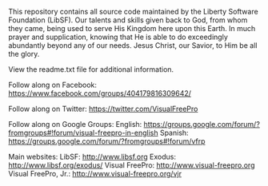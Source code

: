 This repository contains all source code maintained by the Liberty Software
Foundation (LibSF).  Our talents and skills given back to God, from whom they
came, being used to serve His Kingdom here upon this Earth.  In much prayer and
supplication, knowing that He is able to do exceedingly abundantly beyond any
of our needs.  Jesus Christ, our Savior, to Him be all the glory.


View the readme.txt file for additional information.


Follow along on Facebook:
https://www.facebook.com/groups/404179816309642/

Follow along on Twitter:
https://twitter.com/VisualFreePro

Follow along on Google Groups:
English:  https://groups.google.com/forum/?fromgroups#!forum/visual-freepro-in-english
Spanish:  https://groups.google.com/forum/?fromgroups#!forum/vfrp

Main websites:
LibSF:  http://www.libsf.org
Exodus:  http://www.libsf.org/exodus/
Visual FreePro:  http://www.visual-freepro.org
Visual FreePro, Jr.:  http://www.visual-freepro.org/vjr
